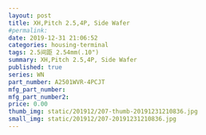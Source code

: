 ```yaml
---
layout: post
title: XH,Pitch 2.5,4P, Side Wafer
#permalink: 
date: 2019-12-31 21:06:52
categories: housing-terminal
tags: 2.5间距 2.54mm(.10")
summary: XH,Pitch 2.5,4P, Side Wafer
published: true 
series: WN
part_number: A2501WVR-4PCJT
mfg_part_number: 
mfg_part_number2: 
price: 0.00
thumb_img: static/201912/207-thumb-20191231210836.jpg
small_img: static/201912/207-20191231210836.jpg
---
```



<br />